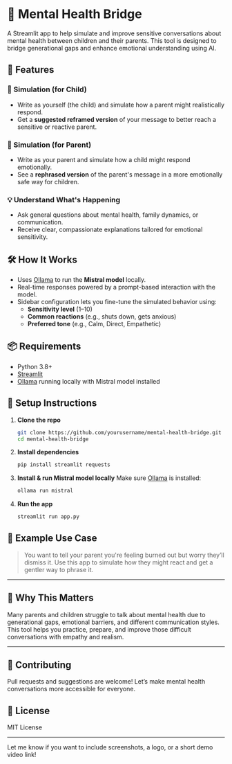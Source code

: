 # 🧠 Mental Health Bridge

A Streamlit app to help simulate and improve sensitive conversations about mental health between children and their parents. This tool is designed to bridge generational gaps and enhance emotional understanding using AI.

## 🚀 Features

### 👶 Simulation (for Child)
- Write as yourself (the child) and simulate how a parent might realistically respond.
- Get a **suggested reframed version** of your message to better reach a sensitive or reactive parent.

### 👵 Simulation (for Parent)
- Write as your parent and simulate how a child might respond emotionally.
- See a **rephrased version** of the parent's message in a more emotionally safe way for children.

### 💡 Understand What's Happening
- Ask general questions about mental health, family dynamics, or communication.
- Receive clear, compassionate explanations tailored for emotional sensitivity.

## 🛠️ How It Works

- Uses [Ollama](https://ollama.com/) to run the **Mistral model** locally.
- Real-time responses powered by a prompt-based interaction with the model.
- Sidebar configuration lets you fine-tune the simulated behavior using:
    - **Sensitivity level** (1–10)
    - **Common reactions** (e.g., shuts down, gets anxious)
    - **Preferred tone** (e.g., Calm, Direct, Empathetic)

## 📦 Requirements

- Python 3.8+
- [Streamlit](https://streamlit.io)
- [Ollama](https://ollama.com) running locally with Mistral model installed

## 🔧 Setup Instructions

1. **Clone the repo**
     ```bash
     git clone https://github.com/yourusername/mental-health-bridge.git
     cd mental-health-bridge
     ```

2. **Install dependencies**

     ```bash
     pip install streamlit requests
     ```

3. **Install & run Mistral model locally**
     Make sure [Ollama](https://ollama.com) is installed:

     ```bash
     ollama run mistral
     ```

4. **Run the app**

     ```bash
     streamlit run app.py
     ```

## 🧬 Example Use Case

> You want to tell your parent you're feeling burned out but worry they’ll dismiss it. Use this app to simulate how they might react and get a gentler way to phrase it.

---

## 💙 Why This Matters

Many parents and children struggle to talk about mental health due to generational gaps, emotional barriers, and different communication styles. This tool helps you practice, prepare, and improve those difficult conversations with empathy and realism.

---

## 🤝 Contributing

Pull requests and suggestions are welcome! Let’s make mental health conversations more accessible for everyone.

## 📄 License

MIT License

---

Let me know if you want to include screenshots, a logo, or a short demo video link!